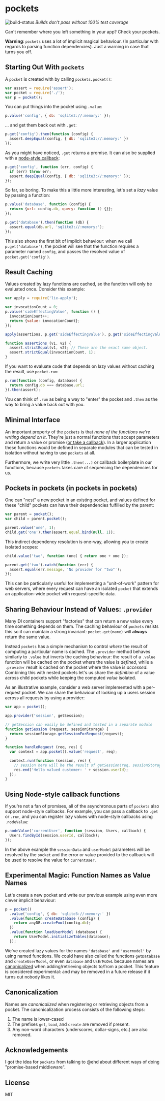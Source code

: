 # pockets

![build-status](https://travis-ci.org/grncdr/js-pockets.svg?branch=master) _Builds don't pass without 100% test coverage_

Can't remember where you left something in your app? Check your pockets.

**Warning**: `pockets` uses a lot of implicit magical behaviour. (In particular with regards to parsing function dependencies). Just a warning in case that turns you off.

## Starting Out With `pockets`

A `pocket` is created with by calling `pockets.pocket()`:

```javascript
var assert = require('assert');
var pocket = require('./');
var p = pocket();
```

You can put things into the pocket using `.value`:

```javascript
p.value('config', { db: 'sqlite3://:memory:' });
```

... and get them back out with `.get`:

```javascript
p.get('config').then(function (config) {
  assert.deepEqual(config, { db: 'sqlite3://:memory:' })
});
```

As you might have noticed, `.get` returns a promise. It can also be supplied with a [node-style callback][node-style]:

```javascript
p.get('config', function (err, config) {
  if (err) throw err;
  assert.deepEqual(config, { db: 'sqlite3://:memory:' });
});
```

So far, so boring. To make this a little more interesting, let's set a *lazy* value by passing a function:

```javascript
p.value('database', function (config) {
  return {url: config.db, query: function () {}};
});

p.get('database').then(function (db) {
  assert.equal(db.url, 'sqlite3://:memory:');
});
```

This also shows the first bit of implicit behaviour: when we call `p.get('database')`, the pocket will see that the function requires a parameter named `config`, and passes the resolved value of `pocket.get('config')`.

## Result Caching

Values created by lazy functions are cached, so the function will only be evaluated once. Consider this example:

```javascript
var apply = require('lie-apply');

var invocationCount = 0;
p.value('sideEffectingValue', function () {
  invocationCount++;
  return {value: invocationCount};
});

apply(assertions, p.get('sideEffectingValue'), p.get('sideEffectingValue'));

function assertions (v1, v2) {
  assert.strictEqual(v1, v2); // These are the exact same object.
  assert.strictEqual(invocationCount, 1);
}
```

If you want to evaluate code that depends on lazy values without caching the result, use `pocket.run`:

```javascript
p.run(function (config, database) {
  return config.db === database.url;
}).then(assert);
```

You can think of `.run` as being a way to "enter" the pocket and `.then` as the way to bring a value back out with you.

## Minimal Interface

An important property of the `pockets` is that *none of the functions we're writing depend on it*.  They're just a normal functions that accept parameters and return a value or promise ([or take a callback][node-style]). In a larger application these functions would be defined in separate modules that can be tested in isolation without having to use `pockets` at all.

Furthermore, we write very little `.then(...)` or callback boilerplate in our functions, because `pockets` takes care of sequencing the dependencies for us.

## Pockets in pockets (in pockets in pockets)

One can "nest" a new pocket in an existing pocket, and values defined for these "child" pockets can have their dependencies fulfilled by the parent:

```javascript
var parent = pocket();
var child = parent.pocket();

parent.value('one', 1);
child.get('one').then(assert.equal.bind(null, 1));
```

This indirect dependency resolution is one-way, allowing you to create isolated scopes:

```javascript
child.value('two', function (one) { return one + one });

parent.get('two').catch(function (err) {
  assert.equal(err.message, 'No provider for "two"');
});
```

This can be particularly useful for implementing a "unit-of-work" pattern for web servers, where every request can have an isolated `pocket` that extends an application-wide pocket with request-specific data.

## Sharing Behaviour Instead of Values: `.provider`

Many DI containers support "factories" that can return a new value every time something depends on them. The caching behaviour of `pockets` resists this so it can maintain a strong invariant: `pocket.get(name)` will **always** return the same value.

Instead `pockets` has a simple mechanism to control *where* the result of computing a particular name is cached. The `.provider` method behaves similarly to `.value` but inverts the caching behaviour: the result of a `.value` function will be cached on the pocket where the value is _defined_, while a `.provider` result is cached on the pocket where the value is _accessed_. Combining this with nested pockets let's us share the *definition* of a value across child pockets while keeping the computed *value* isolated.

As an illustrative example, consider a web server implemented with a per-request pocket. We can share the behaviour of looking up a users session across all requests by using a provider:

```javascript
var app = pocket();

app.provider('session', getSession);

// getSession can easily be defined and tested in a separate module
function getSession (request, sessionStorage) {
  return sessionStorage.getSessionForRequest(request);
}

function handleRequest (req, res) {
  var context = app.pocket().value('request', req);

  context.run(function (session, res) {
    // session here will be the result of getSession(req, sessionStorage)
    res.end('Hello valued customer: ' + session.userId);
  });
}
```

## Using Node-style callback functions

If you're not a fan of promises, all of the asynchronous parts of `pockets` also support node-style callbacks. For example, you can pass a callback to `.get` or `.run`, and you can register lazy values with node-style callbacks using `.nodeValue`:

```javascript
p.nodeValue('currentUser', function (session, Users, callback) {
  Users.findById(session.userId, callback);
});
```

In the above example the `sessionData` and `userModel` parameters will be resolved by the `pocket` and the error or value provided to the callback will be used to resolve the value for `currentUser`.

## Experimental Magic: Function Names as Value Names

Let's create a new pocket and write our previous example using even more clever implicit behaviour:

```javascript
p = pocket()
  .value('config', { db: 'sqlite3://:memory:' })
  .value(function createDatabase (config) {
    return anyDB.createPool(config.db);
  })
  .value(function loadUserModel (database) {
    return UserModel.initializeTables(database);
  });
```

We've created lazy values for the names `'database'` and `'usermodel'` by using named functions. We could have also called the functions `getDatabase` and `createUserModel`, or even `database` and `UsErMoDeL` because names are [canonicalized][] when adding/retrieving objects to/from a pocket. This feature is considered experimental: and may be removed in a future release if it turns out nobody likes it.

## Canonicalization

Names are *canonicalized* when registering or retrieving objects from a pocket. The canonicalization process consists of the following steps:

 1. The name is lower-cased
 2. The prefixes `get`, `load`, and `create` are removed if present.
 3. Any non-word characters (underscores, dollar-signs, etc.) are also removed.

## Acknowledgements

I got the idea for `pockets` from talking to @ehd about different ways of doing "promise-based middleware".

## License

MIT


[node-style]: #using-node-style-callback-functions
[canonicalized]: #canonicalization

